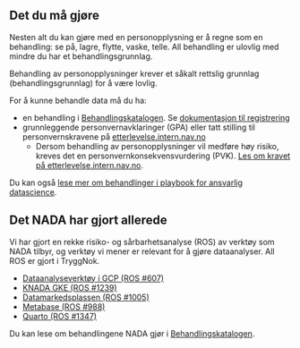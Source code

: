 
## Det du må gjøre

Nesten alt du kan gjøre med en personopplysning er å regne som en behandling: se på, lagre, flytte, vaske, telle.
All behandling er ulovlig med mindre du har et behandlingsgrunnlag.

Behandling av personopplysninger krever et såkalt rettslig grunnlag (behandlingsgrunnlag) for å være lovlig.

For å kunne behandle data må du ha:

- en behandling i [Behandlingskatalogen](https://behandlingskatalog.nais.adeo.no). Se [dokumentasjon til registrering](spilleregler.md#hva-m-jeg-som-produsent-dokumentere-om-dataene-jeg-behandler)
- grunnleggende personvernavklaringer (GPA) eller tatt stilling til personvernskravene på [etterlevelse.intern.nav.no](https://etterlevelse.intern.nav.no/)
    - Dersom behandling av personopplysninger vil medføre høy risiko, kreves det en personvernkonsekvensvurdering (PVK).
    [Les om kravet på etterlevelse.intern.nav.no](https://etterlevelse.intern.nav.no/krav/114/1).

Du kan også [lese mer om behandlinger i playbook for ansvarlig datascience](https://laughing-guacamole-242227e5.pages.github.io/notebooks/p2_Privacy_IntroGPA.html).

## Det NADA har gjort allerede

Vi har gjort en rekke risiko- og sårbarhetsanalyse (ROS) av verktøy som NADA tilbyr, og verktøy vi mener er relevant for å gjøre dataanalyser.
All ROS er gjort i TryggNok.

* [Dataanalyseverktøy i GCP (ROS #607)](https://apps.powerapps.com/play/e/default-62366534-1ec3-4962-8869-9b5535279d0b/a/f8517640-ea01-46e2-9c09-be6b05013566?ID=607)
* [KNADA GKE (ROS #1239)](https://apps.powerapps.com/play/e/default-62366534-1ec3-4962-8869-9b5535279d0b/a/f8517640-ea01-46e2-9c09-be6b05013566?ID=1239)
* [Datamarkedsplassen (ROS #1005)](https://apps.powerapps.com/play/e/default-62366534-1ec3-4962-8869-9b5535279d0b/a/f8517640-ea01-46e2-9c09-be6b05013566?ID=1005)
* [Metabase (ROS #988)](https://apps.powerapps.com/play/e/default-62366534-1ec3-4962-8869-9b5535279d0b/a/f8517640-ea01-46e2-9c09-be6b05013566?ID=988)
* [Quarto (ROS #1347)](https://apps.powerapps.com/play/f8517640-ea01-46e2-9c09-be6b05013566?ID=1357)

Du kan lese om behandlingene NADA gjør i [Behandlingskatalogen](https://behandlingskatalog.nais.adeo.no/process/team/3f85cdce-1257-4862-8ce3-3aec9b576df0/18089de7-829d-47e3-868b-53d4e5f251da).
